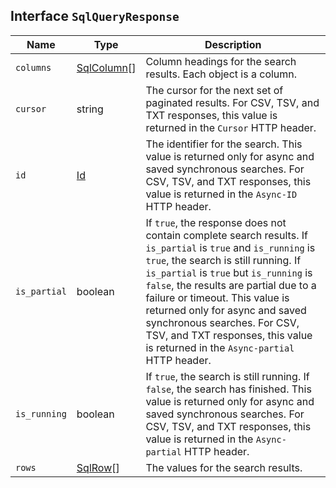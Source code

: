 ## Interface `SqlQueryResponse`

| Name | Type | Description |
| - | - | - |
| `columns` | [SqlColumn](./SqlColumn.md)[] | Column headings for the search results. Each object is a column. |
| `cursor` | string | The cursor for the next set of paginated results. For CSV, TSV, and TXT responses, this value is returned in the `Cursor` HTTP header. |
| `id` | [Id](./Id.md) | The identifier for the search. This value is returned only for async and saved synchronous searches. For CSV, TSV, and TXT responses, this value is returned in the `Async-ID` HTTP header. |
| `is_partial` | boolean | If `true`, the response does not contain complete search results. If `is_partial` is `true` and `is_running` is `true`, the search is still running. If `is_partial` is `true` but `is_running` is `false`, the results are partial due to a failure or timeout. This value is returned only for async and saved synchronous searches. For CSV, TSV, and TXT responses, this value is returned in the `Async-partial` HTTP header. |
| `is_running` | boolean | If `true`, the search is still running. If `false`, the search has finished. This value is returned only for async and saved synchronous searches. For CSV, TSV, and TXT responses, this value is returned in the `Async-partial` HTTP header. |
| `rows` | [SqlRow](./SqlRow.md)[] | The values for the search results. |
